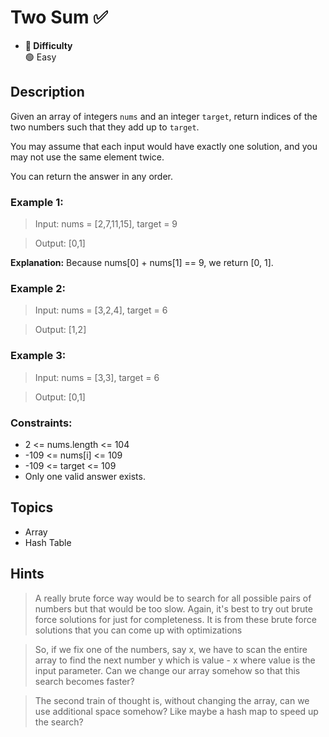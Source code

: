 # Two Sum ✅ 
- **📁 Difficulty**  
  🟢 Easy 

## Description
Given an array of integers `nums` and an integer `target`, return indices of the two numbers such that they add up to `target`.

You may assume that each input would have exactly one solution, and you may not use the same element twice.

You can return the answer in any order.

### Example 1:

> Input: nums = [2,7,11,15], target = 9

> Output: [0,1]

**Explanation:** Because nums[0] + nums[1] == 9, we return [0, 1].

### Example 2:

> Input: nums = [3,2,4], target = 6

> Output: [1,2]

### Example 3:

> Input: nums = [3,3], target = 6

> Output: [0,1]

### Constraints:

- 2 <= nums.length <= 104
- -109 <= nums[i] <= 109
- -109 <= target <= 109
- Only one valid answer exists.

## Topics
- Array
- Hash Table

## Hints

> A really brute force way would be to search for all possible pairs of numbers but that would be too slow. Again, it's best to try out brute force solutions for just for completeness. It is from these brute force solutions that you can come up with optimizations

> So, if we fix one of the numbers, say x, we have to scan the entire array to find the next number y which is value - x where value is the input parameter. Can we change our array somehow so that this search becomes faster?

> The second train of thought is, without changing the array, can we use additional space somehow? Like maybe a hash map to speed up the search?
